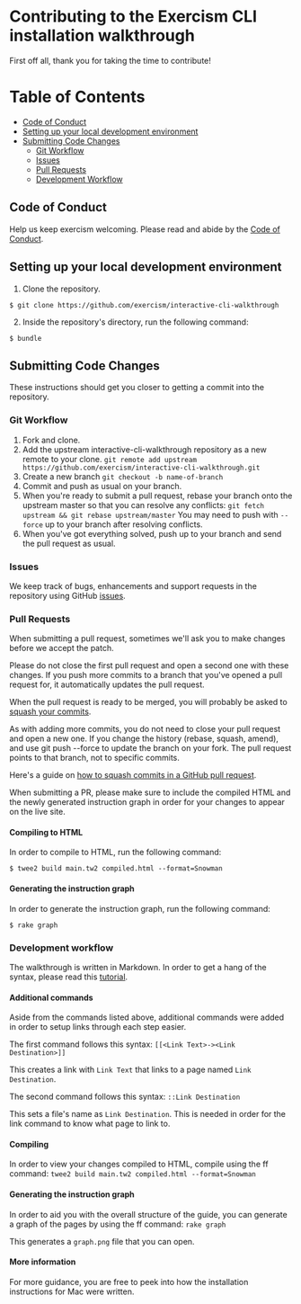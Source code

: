 # Contributing to the Exercism CLI installation walkthrough

First off all, thank you for taking the time to contribute!

# Table of Contents

* [Code of Conduct](#code-of-conduct)
* [Setting up your local development environment](#setting-up-your-local-development-environment)
* [Submitting Code Changes](#submitting-code-changes)
    - [Git Workflow](#git-workflow)
    - [Issues](#issues)
    - [Pull Requests](#pull-requests)
    - [Development Workflow](#development-workflow)

## Code of Conduct

Help us keep exercism welcoming. Please read and abide by the [Code of Conduct][coc].

## Setting up your local development environment

1. Clone the repository.

```
$ git clone https://github.com/exercism/interactive-cli-walkthrough
```

2. Inside the repository's directory, run the following command:

```
$ bundle
```

## Submitting Code Changes

These instructions should get you closer to getting a commit into the
repository.

### Git Workflow

1. Fork and clone.
1. Add the upstream interactive-cli-walkthrough repository as a new remote to your clone.
   `git remote add upstream https://github.com/exercism/interactive-cli-walkthrough.git`
1. Create a new branch
   `git checkout -b name-of-branch`
1. Commit and push as usual on your branch.
1. When you're ready to submit a pull request, rebase your branch onto
   the upstream master so that you can resolve any conflicts:
   `git fetch upstream && git rebase upstream/master`
   You may need to push with `--force` up to your branch after resolving conflicts.
1. When you've got everything solved, push up to your branch and send the pull request as usual.

### Issues

We keep track of bugs, enhancements and support requests in the repository using GitHub [issues][].

### Pull Requests

When submitting a pull request, sometimes we'll ask you to make changes before
we accept the patch.

Please do not close the first pull request and open a second one with these
changes. If you push more commits to a branch that you've opened a pull
request for, it automatically updates the pull request.

When the pull request is ready to be merged, you will probably be asked to [squash your commits][squash-commits].

As with adding more commits, you do not need to close your pull request and open a new one.
If you change the history (rebase, squash, amend), and use git push --force to update the branch on your fork.
The pull request points to that branch, not to specific commits.

Here's a guide on [how to squash commits in a GitHub pull request][squash-commits].

When submitting a PR, please make sure to include the compiled HTML and the
newly generated instruction graph in order for your changes to appear on the
live site.

#### Compiling to HTML

In order to compile to HTML, run the following command:

```
$ twee2 build main.tw2 compiled.html --format=Snowman
```

#### Generating the instruction graph

In order to generate the instruction graph, run the following command:

```
$ rake graph
```

### Development workflow

The walkthrough is written in Markdown. In order to get a hang of the syntax,
please read this [tutorial][markdown].

#### Additional commands

Aside from the commands listed above, additional commands were added in order
to setup links through each step easier.

The first command follows this syntax: `[[<Link Text>-><Link Destination>]]`

This creates a link with `Link Text` that links to a page named `Link Destination`.

The second command follows this syntax: `::Link Destination`

This sets a file's name as `Link Destination`. This is needed in order for the
link command to know what page to link to.

#### Compiling

In order to view your changes compiled to HTML, compile using the ff command:
`twee2 build main.tw2 compiled.html --format=Snowman`

#### Generating the instruction graph

In order to aid you with the overall structure of the guide, you can
generate a graph of the pages by using the ff command: `rake graph`

This generates a `graph.png` file that you can open.

#### More information

For more guidance, you are free to peek into how the installation
instructions for Mac were written.

[coc]: https://github.com/exercism/exercism.io/blob/master/CODE_OF_CONDUCT.md
[squash-commits]: http://blog.steveklabnik.com/posts/2012-11-08-how-to-squash-commits-in-a-github-pull-request
[issues]: https://github.com/exercism/interactive-cli-walkthrough/issues
[markdown]: https://github.com/adam-p/markdown-here/wiki/Markdown-Cheatsheet
